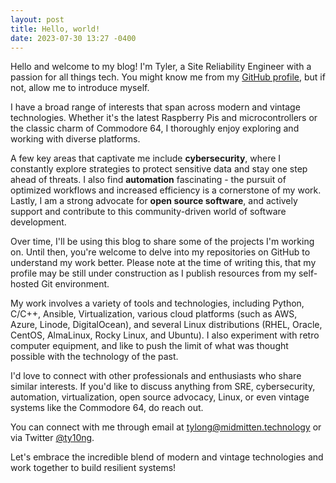 ```yaml
---
layout: post
title: Hello, world!
date: 2023-07-30 13:27 -0400
---
```


Hello and welcome to my blog! I'm Tyler, a Site Reliability Engineer with a passion for all things tech. You might know me from my [GitHub profile](https://github.com/ty10ng), but if not, allow me to introduce myself.

I have a broad range of interests that span across modern and vintage technologies. Whether it's the latest Raspberry Pis and microcontrollers or the classic charm of Commodore 64, I thoroughly enjoy exploring and working with diverse platforms.

A few key areas that captivate me include **cybersecurity**, where I constantly explore strategies to protect sensitive data and stay one step ahead of threats. I also find **automation** fascinating - the pursuit of optimized workflows and increased efficiency is a cornerstone of my work. Lastly, I am a strong advocate for **open source software**, and actively support and contribute to this community-driven world of software development.

Over time, I'll be using this blog to share some of the projects I'm working on. Until then, you're welcome to delve into my repositories on GitHub to understand my work better. Please note at the time of writing this, that my profile may be still under construction as I publish resources from my self-hosted Git environment. 

My work involves a variety of tools and technologies, including Python, C/C++, Ansible, Virtualization, various cloud platforms (such as AWS, Azure, Linode, DigitalOcean), and several Linux distributions (RHEL, Oracle, CentOS, AlmaLinux, Rocky Linux, and Ubuntu). I also experiment with retro computer equipment, and like to push the limit of what was thought possible with the technology of the past. 

I'd love to connect with other professionals and enthusiasts who share similar interests. If you'd like to discuss anything from SRE, cybersecurity, automation, virtualization, open source advocacy, Linux, or even vintage systems like the Commodore 64, do reach out. 

You can connect with me through email at [tylong@midmitten.technology](mailto:tylong@midmitten.technology) or via Twitter [@ty10ng](https://twitter.com/ty10ng).

Let's embrace the incredible blend of modern and vintage technologies and work together to build resilient systems!


